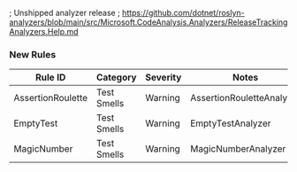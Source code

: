 ﻿; Unshipped analyzer release
; https://github.com/dotnet/roslyn-analyzers/blob/main/src/Microsoft.CodeAnalysis.Analyzers/ReleaseTrackingAnalyzers.Help.md

### New Rules

Rule ID | Category | Severity | Notes
--------|----------|----------|-------
AssertionRoulette | Test Smells | Warning | AssertionRouletteAnalyzer
EmptyTest | Test Smells | Warning | EmptyTestAnalyzer
MagicNumber | Test Smells | Warning | MagicNumberAnalyzer